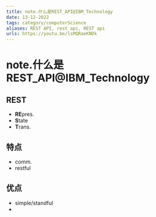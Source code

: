 ```yaml
---
title: note.什么是REST_API@IBM_Technology
date: 13-12-2022
tags: category/computerScience 
aliases: REST API, rest api, REST api
urls: https://youtu.be/lsMQRaeKNDk
---
```


# note.什么是REST_API@IBM_Technology

## REST
- **RE**pres. 
- **S**tate
- **T**rans.

## 特点
- comm.
- restful

## 优点
- simple/standful
- 